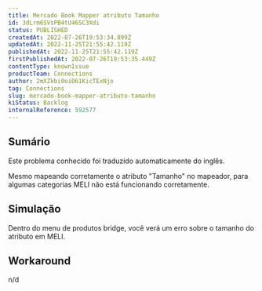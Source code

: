 ```yaml
---
title: Mercado Book Mapper atributo Tamanho
id: 3dLrm6SVsPB4tU46SC3Xdi
status: PUBLISHED
createdAt: 2022-07-26T19:53:34.899Z
updatedAt: 2022-11-25T21:55:42.119Z
publishedAt: 2022-11-25T21:55:42.119Z
firstPublishedAt: 2022-07-26T19:53:35.449Z
contentType: knownIssue
productTeam: Connections
author: 2mXZkbi0oi061KicTExNjo
tag: Connections
slug: mercado-book-mapper-atributo-tamanho
kiStatus: Backlog
internalReference: 592577
---
```


## Sumário

<div class="alert alert-info">
  <p>Este problema conhecido foi traduzido automaticamente do inglês.</p>
</div>



Mesmo mapeando corretamente o atributo "Tamanho" no mapeador, para algumas categorias MELI não está funcionando corretamente.



## Simulação



Dentro do menu de produtos bridge, você verá um erro sobre o tamanho do atributo em MELI.



## Workaround


n/d

